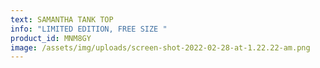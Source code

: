 ```yaml
---
text: SAMANTHA TANK TOP
info: "LIMITED EDITION, FREE SIZE "
product_id: MNM8GY
image: /assets/img/uploads/screen-shot-2022-02-28-at-1.22.22-am.png
---
```


